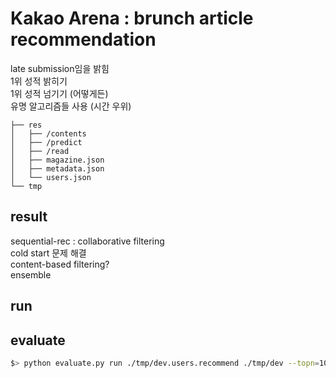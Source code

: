 # Kakao Arena : brunch article recommendation
late submission임을 밝힘  
1위 성적 밝히기  
1위 성적 넘기기 (어떻게든)  
유명 알고리즘들 사용 (시간 우위)  

```
├── res
│   ├── /contents
│   ├── /predict
│   ├── /read
│   ├── magazine.json
│   ├── metadata.json
│   └── users.json
└── tmp
```

## result  
sequential-rec : collaborative filtering  
cold start 문제 해결  
content-based filtering?  
ensemble  

## run  

## evaluate 
```bash
$> python evaluate.py run ./tmp/dev.users.recommend ./tmp/dev --topn=100
```
